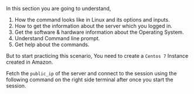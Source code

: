 In this section you are going to understand, 

  1. How the command looks like in Linux and its options and inputs.
  2. How to get the information about the server which you logged in.
  3. Get the software & hardware information about the Operating System.
  4. Understand Command line prompt.
  5. Get help about the commands.

But to start practicing this scenario, You need to create a `Centos 7` Instance created in Amazon.

Fetch the `public_ip` of the server and connect to the session using the following command on the right side terminal after once you start the session.

